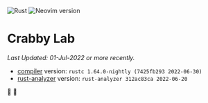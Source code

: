 ![Rust](https://img.shields.io/badge/Rust-1.64.x-%23000000.svg?style=plastic&logo=rust&logoColor=white)
![Neovim version](https://img.shields.io/badge/Neovim-0.8.x-57A143?style=plastic&logo=neovim)

# Crabby Lab
_Last Updated: 01-Jul-2022 or more recently._

- [compiler](https://rustup.rs/) version: `rustc 1.64.0-nightly (7425fb293 2022-06-30)`
- [rust-analyzer](https://rust-analyzer.github.io/manual.html#nvim-lsp) version: `rust-analyzer 312ac83ca 2022-06-20`
  
🦀 🧪
